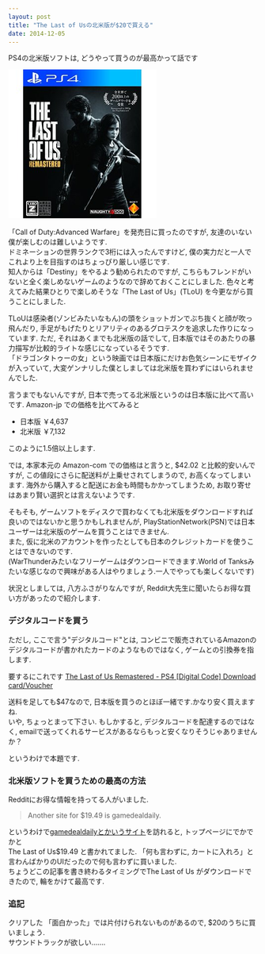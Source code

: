 ```yaml
---
layout: post
title: "The Last of Usの北米版が$20で買える"
date: 2014-12-05
---
```

PS4の北米版ソフトは, どうやって買うのが最高かって話です

[![The Last of Us](/assets/images/tlou.jpg)]()

「Call of Duty:Advanced Warfare」を発売日に買ったのですが, 友達のいない僕が楽しむのは難しいようです.  
ドミネーションの世界ランクで3桁には入ったんですけど, 僕の実力だと一人でこれより上を目指すのはちょっぴり厳しい感じです.  
知人からは「Destiny」をやるよう勧められたのですが, こちらもフレンドがいないと全く楽しめないゲームのようなので辞めておくことにしました.
色々と考えてみた結果ひとりで楽しめそうな「The Last of Us」(TLoU) を今更ながら買うことにしました.  

TLoUは感染者(ゾンビみたいなもん)の頭をショットガンでぶち抜くと顔が吹っ飛んだり, 手足がもげたりとリアリティのあるグロテスクを追求した作りになっています.
ただ, それはあくまでも北米版の話でして, 日本版ではそのあたりの暴力描写が比較的ライトな感じになっているそうです.  
「ドラゴンタトゥーの女」という映画では日本版にだけお色気シーンにモザイクが入っていて, 大変ゲンナリした僕としましては北米版を買わずにはいられませんでした.

言うまでもないんですが, 日本で売ってる北米版というのは日本版に比べて高いです.
Amazon-jp での価格を比べてみると

+ 日本版 ￥4,637
+ 北米版 ￥7,132

このように1.5倍以上します.

では, 本家本元の Amazon-com での価格はと言うと, $42.02 と比較的安いんですが, この値段にさらに配送料が上乗せされてしまうので, お高くなってしまいます.
海外から購入すると配送にお金も時間もかかってしまうため, お取り寄せはあまり賢い選択とは言えないようです.

そもそも, ゲームソフトをディスクで買わなくても北米版をダウンロードすれば良いのではないかと思うかもしれませんが, PlayStationNetwork(PSN)では日本ユーザーは北米版のゲームを買うことはできません.  
また, 仮に北米のアカウントを作ったとしても日本のクレジットカードを使うことはできないのです.  
(WarThunderみたいなフリーゲームはダウンロードできます.World of Tanksみたいな感じなので興味がある人はやりましょう.一人でやっても楽しくないです)

状況としましては, 八方ふさがりなんですが, Reddit大先生に聞いたらお得な買い方があったので紹介します.


### デジタルコードを買う
ただし, ここで言う"デジタルコード"とは, コンビニで販売されているAmazonのデジタルコードが書かれたカードのようなものではなく, ゲームとの引換券を指します.

要するにこれです
[The Last of Us Remastered - PS4 [Digital Code] Download card/Voucher](http://www.amazon.com/Last-Us-Remastered-Download-playstation-4/dp/B00OBZNI0O/ref=sr_1_2?ie=UTF8&qid=1417751548&sr=8-2&keywords=last+of+us)

送料を足しても$47なので, 日本版を買うのとほぼ一緒です.かなり安く買えますね.  
いや, ちょっとまって下さい. もしかすると, デジタルコードを配達するのではなく, emailで送ってくれるサービスがあるならもっと安くなりそうじゃありませんか？

というわけで本題です.  

### 北米版ソフトを買うための最高の方法
Redditにお得な情報を持ってる人がいました.

> Another site for $19.49 is gamedealdaily.

というわけで[gamedealdailyとかいうサイト](http://gamedealdaily.com/)を訪れると, トップページにでかでかと  
The Last of Us$19.49 と書かれてました.
「何も言わずに, カートに入れろ」と言わんばかりのUIだったので何も言わずに買いました.  
ちょうどこの記事を書き終わるタイミングでThe Last of Us がダウンロードできたので, 輪をかけて最高です.

### 追記
クリアした
「面白かった」では片付けられないものがあるので, $20のうちに買いましょう.  
サウンドトラックが欲しい.......
